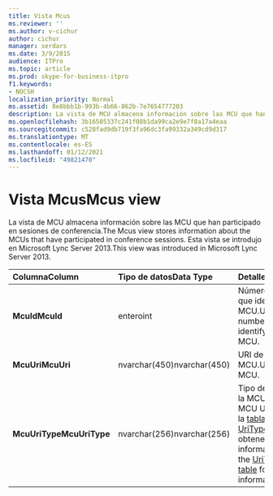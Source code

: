 ```yaml
---
title: Vista Mcus
ms.reviewer: ''
ms.author: v-cichur
author: cichur
manager: serdars
ms.date: 3/9/2015
audience: ITPro
ms.topic: article
ms.prod: skype-for-business-itpro
f1.keywords:
- NOCSH
localization_priority: Normal
ms.assetid: 8e8bbb1b-993b-4b66-862b-7e7654777203
description: La vista de MCU almacena información sobre las MCU que han participado en sesiones de conferencia. Esta vista se introdujo en Microsoft Lync Server 2013.
ms.openlocfilehash: 3b16505337c241f08b1da99ca2e9e7f8a17a4eaa
ms.sourcegitcommit: c528fad9db719f3fa96dc3fa99332a349cd9d317
ms.translationtype: MT
ms.contentlocale: es-ES
ms.lasthandoff: 01/12/2021
ms.locfileid: "49821470"
---
```

# <a name="mcus-view"></a><span data-ttu-id="a4e6d-104">Vista Mcus</span><span class="sxs-lookup"><span data-stu-id="a4e6d-104">Mcus view</span></span>
 
<span data-ttu-id="a4e6d-105">La vista de MCU almacena información sobre las MCU que han participado en sesiones de conferencia.</span><span class="sxs-lookup"><span data-stu-id="a4e6d-105">The Mcus view stores information about the MCUs that have participated in conference sessions.</span></span> <span data-ttu-id="a4e6d-106">Esta vista se introdujo en Microsoft Lync Server 2013.</span><span class="sxs-lookup"><span data-stu-id="a4e6d-106">This view was introduced in Microsoft Lync Server 2013.</span></span>
  
|<span data-ttu-id="a4e6d-107">**Columna**</span><span class="sxs-lookup"><span data-stu-id="a4e6d-107">**Column**</span></span>|<span data-ttu-id="a4e6d-108">**Tipo de datos**</span><span class="sxs-lookup"><span data-stu-id="a4e6d-108">**Data Type**</span></span>|<span data-ttu-id="a4e6d-109">**Detalles**</span><span class="sxs-lookup"><span data-stu-id="a4e6d-109">**Details**</span></span>|
|:-----|:-----|:-----|
|<span data-ttu-id="a4e6d-110">**McuId**</span><span class="sxs-lookup"><span data-stu-id="a4e6d-110">**McuId**</span></span> <br/> |<span data-ttu-id="a4e6d-111">entero</span><span class="sxs-lookup"><span data-stu-id="a4e6d-111">int</span></span>  <br/> |<span data-ttu-id="a4e6d-112">Número único que identifica la MCU.</span><span class="sxs-lookup"><span data-stu-id="a4e6d-112">Unique number identifying the MCU.</span></span>  <br/> |
|<span data-ttu-id="a4e6d-113">**McuUri**</span><span class="sxs-lookup"><span data-stu-id="a4e6d-113">**McuUri**</span></span> <br/> |<span data-ttu-id="a4e6d-114">nvarchar(450)</span><span class="sxs-lookup"><span data-stu-id="a4e6d-114">nvarchar(450)</span></span>  <br/> |<span data-ttu-id="a4e6d-115">URI de la MCU.</span><span class="sxs-lookup"><span data-stu-id="a4e6d-115">URI of the MCU.</span></span>  <br/> |
|<span data-ttu-id="a4e6d-116">**McuUriType**</span><span class="sxs-lookup"><span data-stu-id="a4e6d-116">**McuUriType**</span></span> <br/> |<span data-ttu-id="a4e6d-117">nvarchar(256)</span><span class="sxs-lookup"><span data-stu-id="a4e6d-117">nvarchar(256)</span></span>  <br/> |<span data-ttu-id="a4e6d-118">Tipo de URI de la MCU.</span><span class="sxs-lookup"><span data-stu-id="a4e6d-118">Type of MCU URI.</span></span> <span data-ttu-id="a4e6d-119">Vea la [tabla UriTypes](uritypes.md) para obtener más información.</span><span class="sxs-lookup"><span data-stu-id="a4e6d-119">See the [UriTypes table](uritypes.md) for more information.</span></span> <br/> |
   


